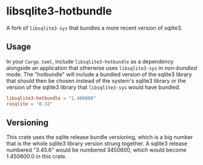 # libsqlite3-hotbundle

A fork of `libsqlite3-sys` that bundles a more recent version of sqlite3.

## Usage

In your `Cargo.toml`, include `libsqlite3-hotbundle` as a dependency alongside
an application that otherwise uses `libsqlite3-sys` in *non-bundled* mode. The
"hotbundle" will include a bundled version of the sqlite3 library that should
then be chosen instead of the system's sqlite3 library or the version of the
sqlite3 library that `libsqlite3-sys` would have bundled.

```toml
libsqlite3-hotbundle = "1.480000"
rusqlite = "0.32"
```

## Versioning

This crate uses the sqlite release bundle versioning, which is a big number that
is the whole sqlite3 library version strung together. A sqlite3 release numbered
"3.45.6" would be numbered 3450600, which would become 1.450600.0 in this crate.
